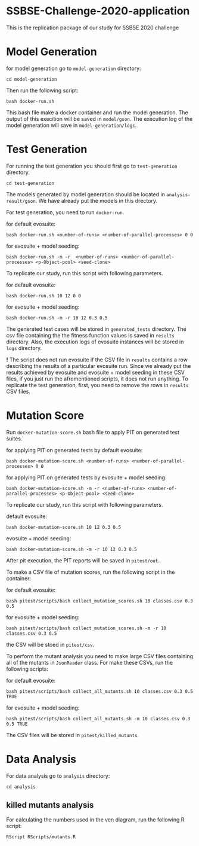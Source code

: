 # SSBSE-Challenge-2020-application
This is the replication package of our study for SSBSE 2020 challenge


# Model Generation
for model generation go to `model-generation` directory:
```
cd model-generation
```

Then run the following script:
```
bash docker-run.sh
```

This bash file make a docker container and run the model generation. The output of this execition will be saved in `model/gson`.
The execution log of the model generation will save in `model-generation/logs`.


# Test Generation
For running the test generation you should first go to `test-generation` directory.
```
cd test-generation
```

The models generated by model generation should be located in `analysis-result/gson`. We have already put the models in this drectory.

For test generation, you need to run `docker-run`.

for default evosuite:
```
bash docker-run.sh <number-of-runs> <number-of-parallel-processes> 0 0
```
for evosuite + model seeding:
```
bash docker-run.sh -m -r  <number-of-runs> <number-of-parallel-processes> <p-Object-pool> <seed-clone> 
```

To replicate our study, run this script with following parameters.

for default evosuite:
```
bash docker-run.sh 10 12 0 0
```

for evosuite + model seeding:
```
bash docker-run.sh -m -r 10 12 0.3 0.5
```

The generated test cases will be stored in `generated_tests` directory. The csv file containing the the fitness function values is saved in `results` directory. Also, the execution logs of evosuite instances will be stored in `logs` directory.


__!__ The script does not run evosuite if the CSV file in `results` contains a row describing the results of a particular evosuite run. Since we already put the results achieved by evosuite and evosuite + model seeding in these CSV files, if you just run the afromentioned scripts, it does not run anything. To replicate the test generation, first, you need to remove the rows in `results` CSV files. 

# Mutation Score 

Run `docker-mutation-score.sh` bash file to apply PIT on generated test suites.

for applying PIT on generated tests by default evosuite:
```
bash docker-mutation-score.sh <number-of-runs> <number-of-parallel-processes> 0 0
```

for applying PIT on generated tests by evosuite + model seeding:

```
bash docker-mutation-score.sh -m -r <number-of-runs> <number-of-parallel-processes> <p-Object-pool> <seed-clone>
```

To replicate our study, run this script with following parameters.

 default evosuite:
 ```
 bash docker-mutation-score.sh 10 12 0.3 0.5
 ```

evosuite + model seeding:
```
bash docker-mutation-score.sh -m -r 10 12 0.3 0.5
```


After pit execution, the PIT reports will be saved in `pitest/out`.

To make a CSV file of mutation scores, run the following script in the container:

for default evosuite:
```
bash pitest/scripts/bash collect_mutation_scores.sh 10 classes.csv 0.3 0.5
```

for evosuite + model seeding:

```
bash pitest/scripts/bash collect_mutation_scores.sh -m -r 10 classes.csv 0.3 0.5
```

the CSV will be stoed in `pitest/csv`.


To perform the mutant analysis you need to make large CSV files containing all of the mutants in `JsonReader` class. For make these CSVs, run the following scripts:

for default evosuite:
```
bash pitest/scripts/bash collect_all_mutants.sh 10 classes.csv 0.3 0.5 TRUE
```

for evosuite + model seeding:

```
bash pitest/scripts/bash collect_all_mutants.sh -m 10 classes.csv 0.3 0.5 TRUE
```

The CSV files will be stored in `pitest/killed_mutants`.


# Data Analysis
For data analysis go to `analysis` directory:
```
cd analysis
```
## killed mutants analysis

For calculating the numbers used in the ven diagram, run the following R script:
```
RScript RScripts/mutants.R
```
